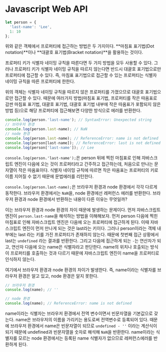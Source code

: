 # Javascript Web API

```javascript
let person = {
  'last-name': 'Lee',
  1: 10
};
```

위와 같은 객체에서 프로퍼티에 접근하는 방법은 두 가지이다. **마침표 표기법(Dot notation)**이나 **대괄호 표기법(Bracket notation)**을 활용하는 것이다.

프로퍼티 키가 식별자 네이밍 규칙을 따른다면 두 가지 방법을 모두 사용할 수 있다. 그러나 프로퍼티 키가 식별자 네이밍 규칙을 따르지 않는다면 반드시 대괄호 표기법으로만 프로퍼티에 접근할 수 있다. 즉, 마침표 표기법으로 접근할 수 있는 프로퍼티는 식별자 네이밍 규칙을 따른 프로퍼티에 한한다.

위의 객체는 식별자 네이밍 규칙을 따르지 않은 프로퍼티를 가졌으므로 대괄호 표기법으로만 접근할 수 있다. 때문에 여러가지 방법(마침표 표기법, 프로퍼티를 작은 따옴표로 감싼 마침표 표기법, 대괄호 표기법, 대괄호 표기법 내부에 작은 따옴표가 포함되지 않은 방법 등)으로 해당 프로퍼티에 접근해보면 다양한 방식으로 에러를 반환한다.

```javascript
console.log(person.'last-name'); // SyntaxError: Unexpected string
// 브라우저 환경
console.log(person.last-name); // NaN
// node 환경
console.log(person.last-name); // ReferenceError: name is not defined
console.log(person[last-name]); // ReferenceError: last is not defined
console.log(person['last-name']); // Lee
```

`console.log(person.'last-name');`은 person 뒤에 찍힌 마침표로 인해 자바스크립트 엔진이 다음에 오는 것이 프로퍼티라고 간주하고 접근하는데, 처음으로 만나는 문자열이 작은 따옴표이다. 식별자 네이밍 규칙에 따르면 작은 따옴표는 프로퍼티의 키로 이름 지어질 수 없기 때문에 문법에러를 리턴한다.

`console.log(person.last-name);`은 브라우저 환경과 node 환경에서 각각 다르게 동작한다. 브라우저 환경에서는 `NaN`을, node 환경에선 레퍼런스 에러를 반환한다. 브라우저 환경과 node 환경에서 반환하는 내용이 다른 이유는 무엇일까?

이는 브라우저 환경과 node 환경의 차이 때문에 발생하는 문제이다. 먼저 자바스크립트 엔진이 `person.last-name`을 해석하는 방법을 이해해보자. 먼저 person 다음에 찍힌 마침표로 인해 자바스크립트 엔진은 다음에 오는 프로퍼티에 접근하게 된다. 이때 자바스크립트 엔진이 먼저 만나게 되는 것은 last라는 키이다. 그러나 person이라는 객체 내부에는 last 라는 키를 가진 프로퍼티가 존재하지 않는다. 때문에 첫번째 접근 상황에서 last는 `undefined` 라는 결과를 반환한다. 그리고 다음에 접근하게 되는 `-`는 연산자가 되고, 연산자 다음에 오는 name은 식별자라고 판단한다. name의 위치나 호출되는 방식이 프로퍼티를 호출하는 것과 다르기 때문에 자바스크립트 엔진이 name을 프로퍼티로 인식하지 않는다.

여기에서 브라우저 환경과 node 환경의 차이가 발생한다. 즉, name이라는 식별자를 브라우저 환경은 알고 있고, node 환경은 알지 못한다.

```javascript
// 브라우저 환경
console.log(name); // ''

// node 환경
console.log(name); // ReferenceError: name is not defined
```

name이라는 식별자는 브라우저 환경에서 전역 변수이면서 빈문자열을 기본값으로 갖는다. name은 브라우저의 이름을 가리키는 용도로써 전역변수로 등록되어 있다. 때문에 브라우저 환경에서 name은 빈문자열이 되므로 `undefined - ''` 이라는 계산식이 되기 때문에 undefined과 빈문자열을 숫자로 해석해 `NaN`을 반환한다. name이라는 식별자를 모르는 node 환경에서는 등록된 name 식별자가 없으므로 레퍼런스에러를 반환하게 된다.